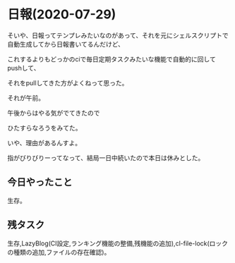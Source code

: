 # 日報(2020-07-29)

そいや、日報ってテンプレみたいなのがあって、それを元にシェルスクリプトで自動生成してから日報書いてるんだけど、

これするよりもどっかのciで毎日定期タスクみたいな機能で自動的に回してpushして、

それをpullしてきた方がよくねって思った。

それが午前。

午後からはやる気がでてきたので

ひたすらなろうをみてた。

いや、理由があるんすよ。

指がびりびりーってなって、結局一日中続いたので本日は休みとした。

## 今日やったこと

生存。

## 残タスク

生存,LazyBlog(CI設定,ランキング機能の整備,残機能の追加),cl-file-lock(ロックの種類の追加,ファイルの存在確認)。
